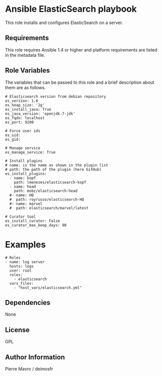 Ansible ElasticSearch playbook
=====

This role installs and configures ElasticSearch on a server.

Requirements
------------

This role requires Ansible 1.4 or higher and platform requirements are listed
in the metadata file.

Role Variables
--------------

The variables that can be passed to this role and a brief description about
them are as follows.

```
# Elasticsearch version from debian repository
es_version: 1.6
es_heap_size: '2g'
es_install_java: True
es_java_version: 'openjdk-7-jdk'
es_fqdn: localhost
es_port: 9200

# Force user ids
es_uid:
es_gid:

# Manage service
es_manage_service: True

# Install plugins
# name: is the name as shown in the plugin list
# path: the path of the plugin (here GitHub)
es_install_plugins:
  - name: kopf
    path: lmenezes/elasticsearch-kopf
  - name: head
    path: mobz/elasticsearch-head
  #- name: HQ
  #  path: royrusso/elasticsearch-HQ
  #- name: marvel
  #  path: elasticsearch/marvel/latest

# Curator tool
es_install_curator: False
es_curator_max_keep_days: 90
```

Examples
========

```
# Roles
- name: log server
  hosts: logs
  user: root
  roles:
    - elasticsearch
  vars_files:
    - "host_vars/elasticsearch.yml"

```

Dependencies
------------

None

License
-------

GPL

Author Information
------------------

Pierre Mavro / deimosfr


